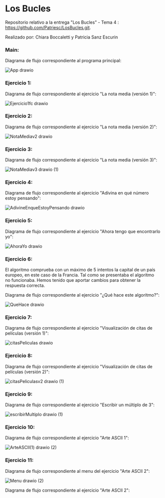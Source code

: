 # Los Bucles
Repositorio relativo a la entrega "Los Bucles" - Tema 4 : https://github.com/Patriesc/LosBucles.git.

Realizado por: Chiara Boccaletti y Patricia Sanz Escurin

### Main:
Diagrama de flujo correspondiente al programa principal:

![App drawio](https://user-images.githubusercontent.com/98825807/155897434-58a92f20-c05a-4f6a-9cf7-874d75097c5b.svg)


### Ejercicio 1:
Diagrama de flujo correspondiente al ejercicio "La nota media (versión 1)":

![Ejercicio1fc drawio](https://user-images.githubusercontent.com/98825807/155880403-16bb5e5b-b224-49d9-ac2d-6fcbab575a02.svg)

### Ejercicio 2:
Diagrama de flujo correspondiente al ejercicio "La nota media (versión 2)":

![NotaMediav2 drawio](https://user-images.githubusercontent.com/98825807/155880619-011e66ad-a296-4169-921e-c228dc6778c6.svg)

### Ejercicio 3:
Diagrama de flujo correspondiente al ejercicio "La nota media (versión 3)":

![NotaMediav3 drawio (1)](https://user-images.githubusercontent.com/98825807/155880836-4594bf13-d2ce-43bf-8614-20b614cce81c.svg)



### Ejercicio 4:
Diagrama de flujo correspondiente al ejercicio "Adivina en qué número estoy pensando":

![AdivineEnqueEstoyPensando drawio](https://user-images.githubusercontent.com/98779707/155859337-2404b5f8-5abc-4eab-8771-935bbaacda55.svg)


### Ejercicio 5:
Diagrama de flujo correspondiente al ejercicio "Ahora tengo que encontrarlo yo":

![AhoraYo drawio](https://user-images.githubusercontent.com/98825807/155895929-098e60ec-3d66-43ff-82a2-330b8bca669b.svg)



### Ejercicio 6:
El algoritmo comprueba con un máximo de 5 intentos la capital de un país europeo, en este caso de la Francia. Tal como se presentaba el algoritmo no funcionaba. Hemos tenido que aportar cambios para obtener la respuesta correcta.

Diagrama de flujo correspondiente al ejercicio "¿Qué hace este algoritmo?":

![QueHace drawio](https://user-images.githubusercontent.com/98779707/155859403-8376ae39-dca2-433b-a114-13f48444cfe0.svg)


### Ejercicio 7:
Diagrama de flujo correspondiente al ejercicio "Visualización de citas de películas (versión 1)":

![citasPeliculas drawio](https://user-images.githubusercontent.com/98825807/155888004-cad52bf9-8f79-40c2-9098-69fdaa8e1fb6.svg)


### Ejercicio 8:
Diagrama de flujo correspondiente al ejercicio "Visualización de citas de películas (versión 2)":

![citasPeliculasv2 drawio (1)](https://user-images.githubusercontent.com/98825807/155889246-5414cd1e-4c1e-4456-b036-8fa83cf5cac6.svg)


### Ejercicio 9:
Diagrama de flujo correspondiente al ejercicio "Escribir un múltiplo de 3":

![escribirMultiplo drawio (1)](https://user-images.githubusercontent.com/98825807/155896321-ac38d40f-a070-4a6f-97a2-7875c5bd017c.svg)



### Ejercicio 10:
Diagrama de flujo correspondiente al ejercicio "Arte ASCII 1":

![ArteASCII(1) drawio (2)](https://user-images.githubusercontent.com/98779707/155899331-960b9ed5-7f27-4fc6-8268-48dc58dc54fa.svg)

### Ejercicio 11:
Diagrama de flujo correspondiente al menu del ejercicio "Arte ASCII 2":

![Menu drawio (2)](https://user-images.githubusercontent.com/98779707/155899196-35e1e6c9-2965-466e-ad8f-cd87859d21b7.svg)

Diagrama de flujo correspondiente al ejercicio "Arte ASCII 2":



